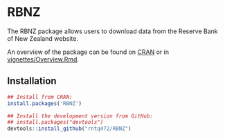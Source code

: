 
<!-- README.md is generated from README.Rmd. Please edit that file -->

# RBNZ

The RBNZ package allows users to download data from the Reserve Bank of
New Zealand website.

An overview of the package can be found on
[CRAN](https://cran.r-project.org/web/packages/RBNZ/vignettes/Overview.html)
or in
[vignettes/Overview.Rmd](https://github.com/rntq472/RBNZ/blob/master/vignettes/Overview.Rmd).

## Installation

``` r
## Install from CRAN:
install.packages('RBNZ')

## Install the development version from GitHub:
## install.packages("devtools")
devtools::install_github("rntq472/RBNZ")
```
